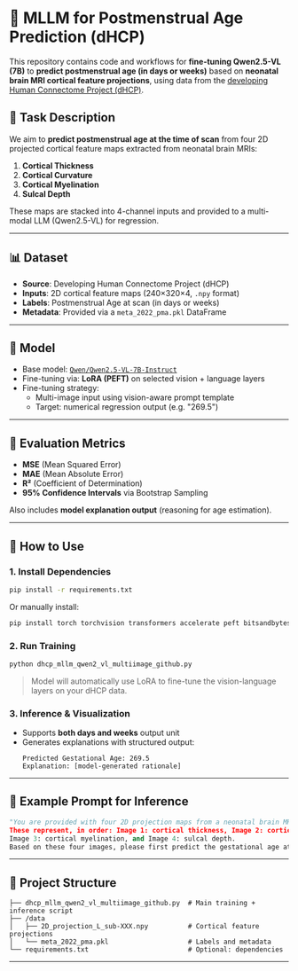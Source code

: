 
# 🧠 MLLM for Postmenstrual Age Prediction (dHCP)

This repository contains code and workflows for **fine-tuning Qwen2.5-VL (7B)** to **predict postmenstrual age (in days or weeks)** based on **neonatal brain MRI cortical feature projections**, using data from the [developing Human Connectome Project (dHCP)](http://www.developingconnectome.org/project/).

## 🔬 Task Description

We aim to **predict postmenstrual age at the time of scan** from four 2D projected cortical feature maps extracted from neonatal brain MRIs:

1. **Cortical Thickness**
2. **Cortical Curvature**
3. **Cortical Myelination**
4. **Sulcal Depth**

These maps are stacked into 4-channel inputs and provided to a multi-modal LLM (Qwen2.5-VL) for regression.

---

## 📊 Dataset

- **Source**: Developing Human Connectome Project (dHCP)
- **Inputs**: 2D cortical feature maps (240×320×4, `.npy` format)
- **Labels**: Postmenstrual Age at scan (in days or weeks)
- **Metadata**: Provided via a `meta_2022_pma.pkl` DataFrame

---

## 🧩 Model

- Base model: [`Qwen/Qwen2.5-VL-7B-Instruct`](https://huggingface.co/Qwen/Qwen2.5-VL-7B-Instruct)
- Fine-tuning via: **LoRA (PEFT)** on selected vision + language layers
- Fine-tuning strategy:
  - Multi-image input using vision-aware prompt template
  - Target: numerical regression output (e.g. "269.5")

---

## 🧪 Evaluation Metrics

- **MSE** (Mean Squared Error)
- **MAE** (Mean Absolute Error)
- **R²** (Coefficient of Determination)
- **95% Confidence Intervals** via Bootstrap Sampling

Also includes **model explanation output** (reasoning for age estimation).

---

## 🚀 How to Use

### 1. Install Dependencies

```bash
pip install -r requirements.txt
```

Or manually install:

```bash
pip install torch torchvision transformers accelerate peft bitsandbytes sentencepiece tiktoken scikit-image imageio SimpleITK seaborn qwen-vl-utils[decord]
```

### 2. Run Training

```python
python dhcp_mllm_qwen2_vl_multiimage_github.py
```

> Model will automatically use LoRA to fine-tune the vision-language layers on your dHCP data.

### 3. Inference & Visualization

- Supports **both days and weeks** output unit
- Generates explanations with structured output:
  ```
  Predicted Gestational Age: 269.5
  Explanation: [model-generated rationale]
  ```

---


## 🧠 Example Prompt for Inference

```python
"You are provided with four 2D projection maps from a neonatal brain MRI scan. 
These represent, in order: Image 1: cortical thickness, Image 2: cortical curvature, 
Image 3: cortical myelination, and Image 4: sulcal depth. 
Based on these four images, please first predict the gestational age at the time of the scan (in days or weeks)."
```

---

## 📁 Project Structure

```
├── dhcp_mllm_qwen2_vl_multiimage_github.py  # Main training + inference script
├── /data
│   ├── 2D_projection_L_sub-XXX.npy          # Cortical feature projections
│   └── meta_2022_pma.pkl                    # Labels and metadata
└── requirements.txt                         # Optional: dependencies
```

---


